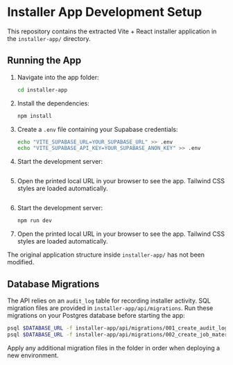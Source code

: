 # Installer App Development Setup

This repository contains the extracted Vite + React installer application in the `installer-app/` directory.

## Running the App

1. Navigate into the app folder:
   ```bash
   cd installer-app
   ```
2. Install the dependencies:
   ```bash
   npm install
   ```
3. Create a `.env` file containing your Supabase credentials:
   ```bash
   echo "VITE_SUPABASE_URL=YOUR_SUPABASE_URL" >> .env
   echo "VITE_SUPABASE_API_KEY=YOUR_SUPABASE_ANON_KEY" >> .env
   ```
4. Start the development server:
   ```bash
5. Open the printed local URL in your browser to see the app. Tailwind CSS styles are loaded automatically.
   ```
4. Start the development server:
   ```bash
   npm run dev
   ```
5. Open the printed local URL in your browser to see the app. Tailwind CSS styles are loaded automatically.

The original application structure inside `installer-app/` has not been modified.

## Database Migrations

The API relies on an `audit_log` table for recording installer activity. SQL
migration files are provided in `installer-app/api/migrations`. Run these
migrations on your Postgres database before starting the app:

```bash
psql $DATABASE_URL -f installer-app/api/migrations/001_create_audit_log.sql
psql $DATABASE_URL -f installer-app/api/migrations/002_create_job_materials.sql
```

Apply any additional migration files in the folder in order when deploying a new
environment.
